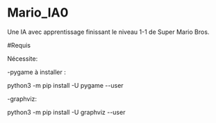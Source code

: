 # Mario_IA0
Une IA avec apprentissage finissant le niveau 1-1 de Super Mario Bros.





#Requis

Nécessite:

-pygame à installer :

python3 -m pip install -U pygame --user


-graphviz:

python3 -m pip install -U graphviz --user
